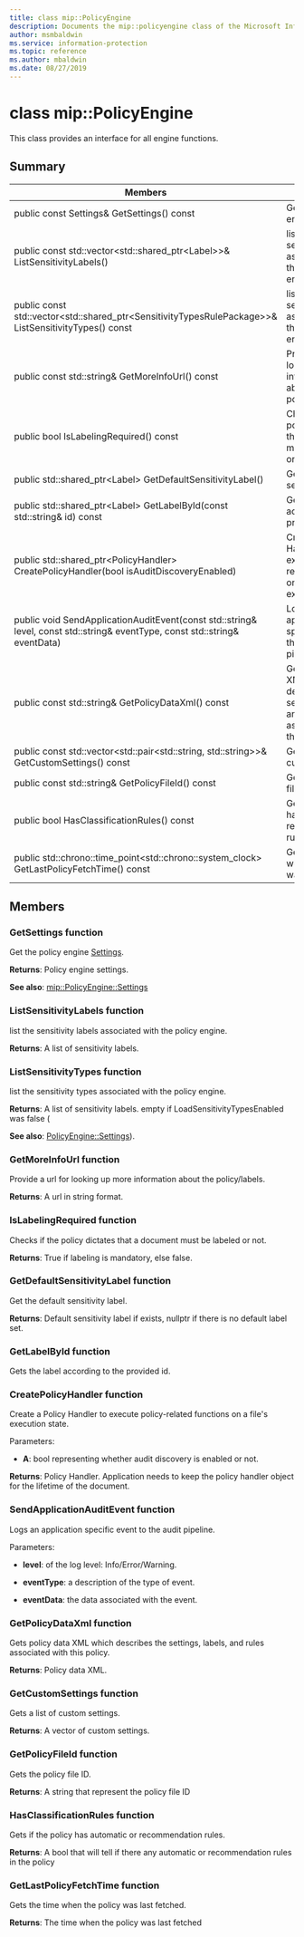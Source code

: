 ```yaml
---
title: class mip::PolicyEngine 
description: Documents the mip::policyengine class of the Microsoft Information Protection (MIP) SDK.
author: msmbaldwin
ms.service: information-protection
ms.topic: reference
ms.author: mbaldwin
ms.date: 08/27/2019
---
```


# class mip::PolicyEngine 
This class provides an interface for all engine functions.
  
## Summary
 Members                        | Descriptions                                
--------------------------------|---------------------------------------------
public const Settings& GetSettings() const  |  Get the policy engine [Settings](class_mip_policyengine_settings.md).
public const std::vector\<std::shared_ptr\<Label\>\>& ListSensitivityLabels()  |  list the sensitivity labels associated with the policy engine.
public const std::vector\<std::shared_ptr\<SensitivityTypesRulePackage\>\>& ListSensitivityTypes() const  |  list the sensitivity types associated with the policy engine.
public const std::string& GetMoreInfoUrl() const  |  Provide a url for looking up more information about the policy/labels.
public bool IsLabelingRequired() const  |  Checks if the policy dictates that a document must be labeled or not.
public std::shared_ptr\<Label\> GetDefaultSensitivityLabel()  |  Get the default sensitivity label.
public std::shared_ptr\<Label\> GetLabelById(const std::string& id) const  |  Gets the label according to the provided id.
public std::shared_ptr\<PolicyHandler\> CreatePolicyHandler(bool isAuditDiscoveryEnabled)  |  Create a Policy Handler to execute policy-related functions on a file's execution state.
public void SendApplicationAuditEvent(const std::string& level, const std::string& eventType, const std::string& eventData)  |  Logs an application specific event to the audit pipeline.
public const std::string& GetPolicyDataXml() const  |  Gets policy data XML which describes the settings, labels, and rules associated with this policy.
public const std::vector\<std::pair\<std::string, std::string\>\>& GetCustomSettings() const  |  Gets a list of custom settings.
public const std::string& GetPolicyFileId() const  |  Gets the policy file ID.
public bool HasClassificationRules() const  |  Gets if the policy has automatic or recommendation rules.
public std::chrono::time_point\<std::chrono::system_clock\> GetLastPolicyFetchTime() const  |  Gets the time when the policy was last fetched.
  
## Members
  
### GetSettings function
Get the policy engine [Settings](class_mip_policyengine_settings.md).

  
**Returns**: Policy engine settings. 
  
**See also**: [mip::PolicyEngine::Settings](class_mip_policyengine_settings.md)
  
### ListSensitivityLabels function
list the sensitivity labels associated with the policy engine.

  
**Returns**: A list of sensitivity labels.
  
### ListSensitivityTypes function
list the sensitivity types associated with the policy engine.

  
**Returns**: A list of sensitivity labels. empty if LoadSensitivityTypesEnabled was false (
  
**See also**: [PolicyEngine::Settings](class_mip_policyengine_settings.md)).
  
### GetMoreInfoUrl function
Provide a url for looking up more information about the policy/labels.

  
**Returns**: A url in string format.
  
### IsLabelingRequired function
Checks if the policy dictates that a document must be labeled or not.

  
**Returns**: True if labeling is mandatory, else false.
  
### GetDefaultSensitivityLabel function
Get the default sensitivity label.

  
**Returns**: Default sensitivity label if exists, nullptr if there is no default label set.
  
### GetLabelById function
Gets the label according to the provided id.
  
### CreatePolicyHandler function
Create a Policy Handler to execute policy-related functions on a file's execution state.

Parameters:  
* **A**: bool representing whether audit discovery is enabled or not.



  
**Returns**: Policy Handler.
Application needs to keep the policy handler object for the lifetime of the document.
  
### SendApplicationAuditEvent function
Logs an application specific event to the audit pipeline.

Parameters:  
* **level**: of the log level: Info/Error/Warning. 


* **eventType**: a description of the type of event. 


* **eventData**: the data associated with the event.


  
### GetPolicyDataXml function
Gets policy data XML which describes the settings, labels, and rules associated with this policy.

  
**Returns**: Policy data XML.
  
### GetCustomSettings function
Gets a list of custom settings.

  
**Returns**: A vector of custom settings.
  
### GetPolicyFileId function
Gets the policy file ID.

  
**Returns**: A string that represent the policy file ID
  
### HasClassificationRules function
Gets if the policy has automatic or recommendation rules.

  
**Returns**: A bool that will tell if there any automatic or recommendation rules in the policy
  
### GetLastPolicyFetchTime function
Gets the time when the policy was last fetched.

  
**Returns**: The time when the policy was last fetched